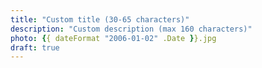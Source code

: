 ```yaml
---
title: "Custom title (30-65 characters)"
description: "Custom description (max 160 characters)"
photo: {{ dateFormat "2006-01-02" .Date }}.jpg
draft: true
---
```

